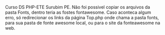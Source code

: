 Curso DS PHP-ETE Surubim PE.
Não foi possivel copiar os arquivos da pasta Fonts, dentro teria as fostes fontawesome.
Caso aconteca algum erro, só redirecionar os links da página Top.php onde chama a pasta fonts, para sua pasta de fonte awesome local,
ou para o site da fonteawesome na web.

